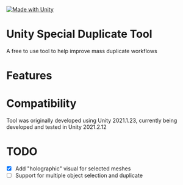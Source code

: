 [![Made with Unity](https://img.shields.io/badge/Unity-2021.1+-57b9d3.svg?logo=unity)](https://unity3d.com)

# Unity Special Duplicate Tool
A free to use tool to help improve mass duplicate workflows

# Features

# Compatibility
Tool was originally developed using Unity 2021.1.23, currently being developed and tested in Unity 2021.2.12

# TODO
- [x] Add "holographic" visual for selected meshes
- [ ] Support for multiple object selection and duplicate
